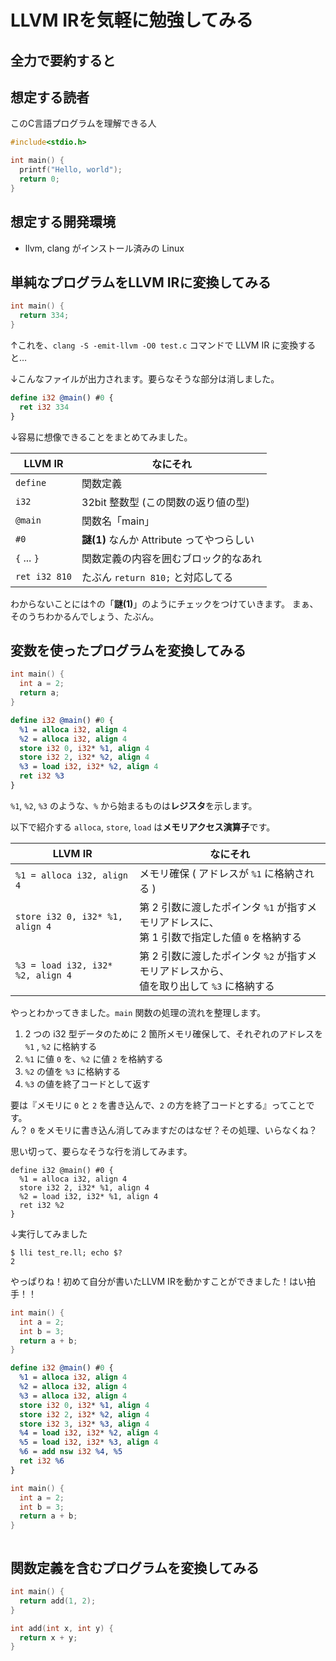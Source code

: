 # LLVM IRを気軽に勉強してみる

## 全力で要約すると

## 想定する読者

このC言語プログラムを理解できる人

```c
#include<stdio.h>

int main() {
  printf("Hello, world");
  return 0;
}
```

## 想定する開発環境

- llvm, clang がインストール済みの Linux

## 単純なプログラムをLLVM IRに変換してみる

```c:test.c
int main() {
  return 334;
}
```

↑これを、``clang -S -emit-llvm -O0 test.c`` コマンドで LLVM IR に変換すると…

↓こんなファイルが出力されます。要らなそうな部分は消しました。

```text:test.ll
define i32 @main() #0 {
  ret i32 334
}
```

↓容易に想像できることをまとめてみました。

| LLVM IR | なにそれ |
| ---- | ---- |
| ``define`` | 関数定義 |
| ``i32`` | 32bit 整数型 (この関数の返り値の型) |
| ``@main`` | 関数名「main」 |
| ``#0`` | **謎(1)** なんか Attribute ってやつらしい |
| ``{`` ... ``}`` | 関数定義の内容を囲むブロック的なあれ |
| ``ret i32 810`` | たぶん ``return 810;`` と対応してる |

わからないことには↑の「**謎(1)**」のようにチェックをつけていきます。
まぁ、そのうちわかるんでしょう、たぶん。

## 変数を使ったプログラムを変換してみる

```c:test2.c
int main() {
  int a = 2;
  return a;
}
```

```text:test2.ll
define i32 @main() #0 {
  %1 = alloca i32, align 4
  %2 = alloca i32, align 4
  store i32 0, i32* %1, align 4
  store i32 2, i32* %2, align 4
  %3 = load i32, i32* %2, align 4
  ret i32 %3
}
```

``%1``, ``%2``, ``%3`` のような、``%`` から始まるものは**レジスタ**を示します。

以下で紹介する ``alloca``, ``store``, ``load`` は**メモリアクセス演算子**です。

| LLVM IR | なにそれ |
| ---- | ---- |
| ``%1 = alloca i32, align 4`` | メモリ確保 ( アドレスが ``%1`` に格納される )  |
| ``store i32 0, i32* %1, align 4`` | 第 2 引数に渡したポインタ ``%1`` が指すメモリアドレスに、<br>第 1 引数で指定した値 ``0`` を格納する |
| ``%3 = load i32, i32* %2, align 4`` | 第 2 引数に渡したポインタ ``%2`` が指すメモリアドレスから、<br>値を取り出して ``%3`` に格納する |

やっとわかってきました。``main`` 関数の処理の流れを整理します。

1. 2 つの i32 型データのために 2 箇所メモリ確保して、それぞれのアドレスを ``%1`` , ``%2`` に格納する
2. ``%1`` に値 ``0`` を、``%2`` に値 ``2`` を格納する
3. ``%2`` の値を ``%3`` に格納する
4. ``%3`` の値を終了コードとして返す

要は『メモリに ``0`` と ``2`` を書き込んで、``2`` の方を終了コードとする』ってことです。  
ん？ ``0`` をメモリに書き込ん消してみますだのはなぜ？その処理、いらなくね？

思い切って、要らなそうな行を消してみます。

```echo
define i32 @main() #0 {
  %1 = alloca i32, align 4
  store i32 2, i32* %1, align 4
  %2 = load i32, i32* %1, align 4
  ret i32 %2
}
```

↓実行してみました

```
$ lli test_re.ll; echo $?
2
```

やっぱりね！初めて自分が書いたLLVM IRを動かすことができました！はい拍手！！

```test3.c
int main() {
  int a = 2;
  int b = 3;
  return a + b;
}
```

```text:test3.ll
define i32 @main() #0 {
  %1 = alloca i32, align 4
  %2 = alloca i32, align 4
  %3 = alloca i32, align 4
  store i32 0, i32* %1, align 4
  store i32 2, i32* %2, align 4
  store i32 3, i32* %3, align 4
  %4 = load i32, i32* %2, align 4
  %5 = load i32, i32* %3, align 4
  %6 = add nsw i32 %4, %5
  ret i32 %6
}
```

```c:test4.c
int main() {
  int a = 2;
  int b = 3;
  return a + b;
}
```

```text:test4.ll
```

## 関数定義を含むプログラムを変換してみる

```c:test5.c
int main() {
  return add(1, 2);
}

int add(int x, int y) {
  return x + y;
}
```

```text:test5.ll
```
